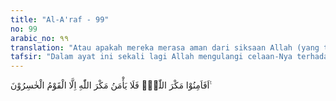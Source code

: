 ```yaml
---
title: "Al-A'raf - 99"
no: 99
arabic_no: ٩٩
translation: "Atau apakah mereka merasa aman dari siksaan Allah (yang tidak terduga-duga)? Tidak ada yang merasa aman dari siksaan Allah selain orang-orang yang rugi."
tafsir: "Dalam ayat ini sekali lagi Allah mengulangi celaan-Nya terhadap tingkah-laku orang-orang kafir, \"Apakah mereka aman terhadap azab Allah yang tidak terduga-duga?\" Kemudian Allah menjelaskan bahwa orang-orang seperti merekalah yang akan merugi.\n\nDengan firman-Nya ini Allah menegaskan bahwa orang yang berakal sehat dan memegang teguh fitrah yang dikaruniakan-Nya kepada manusia serta memperhatikan peristiwa dan kejadian sejarah serta memperhatikan ayat-ayat Allah, tentu tidak akan merasa aman dari kedatangan azab-Nya. Akan tetapi mereka yang ingkar ini benar-benar telah kehilangan akal sehat serta fitrah yang dikaruniakan Allah kepada mereka dan tidak pula mau memperhatikan peristiwa-peristiwa sejarah serta ayat-ayat Allah, sehingga mereka betul-betul telah menjadi orang yang merugi. Mereka sudah kehilangan kekhawatiran terhadap datangnya azab Allah padahal mereka senantiasa berbuat kemaksiatan dan kemusyrikan.\n\nBagi orang yang beriman, sikap yang tepat ialah yakin tentang sifat pemaaf dan pengasih yang ada pada Allah, namun demikian ia harus senantiasa takut kepada azab-Nya yang mungkin datang menimpa dirinya tanpa diduga sebelumnya, sebagai akibat dari perbuatan yang dilakukannya. Oleh sebab itu, mereka senantiasa berhati-hati dan menghindarkan diri dari hal-hal yang akan menyebabkan datangnya azab tersebut pada dirinya.\n\nDalam Al-Quran orang-orang kafir biasa disebut \"orang-orang merugi?\" Maka orang-orang yang kehilangan rasa kekhawatiran terhadap azab Allah, sama halnya dengan orang-orang yang berputus-asa terhadap ampunan dan rahmat Allah, kedua sifat tersebut adalah termasuk sifat-sifat orang kafir, yang disebut juga orang-orang yang merugi."
---
```

اَفَاَمِنُوْا مَكْرَ اللّٰهِۚ فَلَا يَأْمَنُ مَكْرَ اللّٰهِ اِلَّا الْقَوْمُ الْخٰسِرُوْنَ ࣖ 